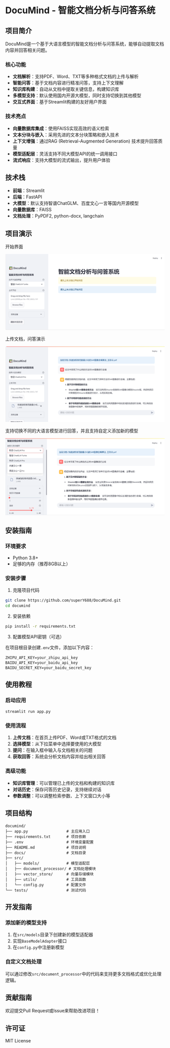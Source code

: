 # DocuMind - 智能文档分析与问答系统

## 项目简介

DocuMind是一个基于大语言模型的智能文档分析与问答系统，能够自动提取文档内容并回答相关问题。

### 核心功能

- **文档解析**：支持PDF、Word、TXT等多种格式文档的上传与解析
- **智能问答**：基于文档内容进行精准问答，支持上下文理解
- **知识库构建**：自动从文档中提取关键信息，构建知识库
- **多模型支持**：默认使用国内开源大模型，同时支持切换到其他模型
- **交互式界面**：基于Streamlit构建的友好用户界面

### 技术亮点

- **向量数据库集成**：使用FAISS实现高效的语义检索
- **文本分块与嵌入**：采用先进的文本分块策略和嵌入技术
- **上下文增强**：通过RAG (Retrieval-Augmented Generation) 技术提升回答质量
- **模型适配层**：灵活支持不同大模型API的统一调用接口
- **流式响应**：支持大模型的流式输出，提升用户体验

## 技术栈

- **前端**：Streamlit
- **后端**：FastAPI
- **大模型**：默认支持智谱ChatGLM、百度文心一言等国内开源模型
- **向量数据库**：FAISS
- **文档处理**：PyPDF2, python-docx, langchain

## 项目演示

开始界面

![开始界面](https://github.com/superY688/DocuMind/blob/master/images/image1.png)

上传文档，问答演示

![上传文档，问答演示](https://github.com/superY688/DocuMind/blob/master/images/image2.png)

支持切换不同的大语言模型进行回答，并且支持自定义添加新的模型

![支持切换不同的大语言模型进行回答，并且支持自定义添加新的模型](https://github.com/superY688/DocuMind/blob/master/images/image3.png)

## 安装指南

### 环境要求

- Python 3.8+
- 足够的内存（推荐8GB以上）

### 安装步骤

1. 克隆项目代码

```bash
git clone https://github.com/superY688/DocuMind.git
cd documind
```

2. 安装依赖

```bash
pip install -r requirements.txt
```

3. 配置模型API密钥（可选）

在项目根目录创建`.env`文件，添加以下内容：

```
ZHIPU_API_KEY=your_zhipu_api_key
BAIDU_API_KEY=your_baidu_api_key
BAIDU_SECRET_KEY=your_baidu_secret_key
```

## 使用教程

### 启动应用

```bash
streamlit run app.py
```

### 使用流程

1. **上传文档**：在首页上传PDF、Word或TXT格式的文档
2. **选择模型**：从下拉菜单中选择要使用的大模型
3. **提问**：在输入框中输入与文档相关的问题
4. **获取回答**：系统会分析文档内容并给出相关回答

### 高级功能

- **知识库管理**：可以管理已上传的文档和构建的知识库
- **对话历史**：保存问答历史记录，支持继续对话
- **参数调整**：可以调整检索参数、上下文窗口大小等

## 项目结构

```
documind/
├── app.py                 # 主应用入口
├── requirements.txt       # 项目依赖
├── .env                   # 环境变量配置
├── README.md              # 项目说明
├── docs/                  # 文档目录
├── src/
│   ├── models/            # 模型适配层
│   ├── document_processor/ # 文档处理模块
│   ├── vector_store/      # 向量存储模块
│   ├── utils/             # 工具函数
│   └── config.py          # 配置文件
└── tests/                 # 测试代码
```

## 开发指南

### 添加新的模型支持

1. 在`src/models`目录下创建新的模型适配器
2. 实现`BaseModelAdapter`接口
3. 在`config.py`中注册新模型

### 自定义文档处理

可以通过修改`src/document_processor`中的代码来支持更多文档格式或优化处理逻辑。

## 贡献指南

欢迎提交Pull Request或Issue来帮助改进项目！

## 许可证

MIT License
